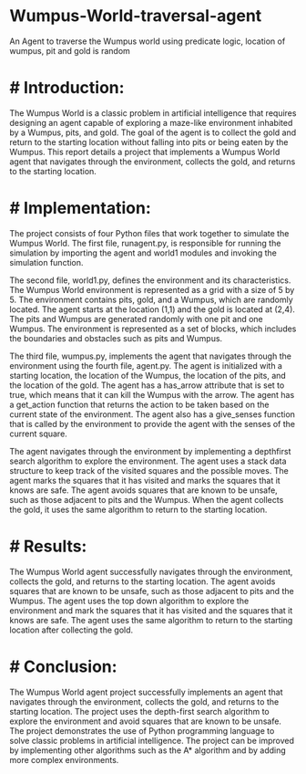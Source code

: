 # Wumpus-World-traversal-agent
An Agent to traverse the Wumpus world using predicate logic, location of wumpus, pit and gold is random


# # Introduction:

The Wumpus World is a classic problem in artificial intelligence that
requires designing an agent capable of exploring a maze-like
environment inhabited by a Wumpus, pits, and gold. 
The goal of the agent is to collect the gold and return to the starting location without
falling into pits or being eaten by the Wumpus. This report details a
project that implements a Wumpus World agent that navigates through
the environment, collects the gold, and returns to the starting location.

# #  Implementation:

The project consists of four Python files that work together to simulate
the Wumpus World. The first file, runagent.py, is responsible for running
the simulation by importing the agent and world1 modules and invoking
the simulation function.

The second file, world1.py, defines the environment and its
characteristics. The Wumpus World environment is represented as a grid
with a size of 5 by 5. The environment contains pits, gold, and a Wumpus,
which are randomly located. The agent starts at the location (1,1) and
the gold is located at (2,4). The pits and Wumpus are generated
randomly with one pit and one Wumpus. The environment is
represented as a set of blocks, which includes the boundaries and
obstacles such as pits and Wumpus.

The third file, wumpus.py, implements the agent that navigates through
the environment using the fourth file, agent.py. The agent is initialized
with a starting location, the location of the Wumpus, the location of the
pits, and the location of the gold. The agent has a has_arrow attribute
that is set to true, which means that it can kill the Wumpus with the
arrow. The agent has a get_action function that returns the action to be
taken based on the current state of the environment. The agent also has
a give_senses function that is called by the environment to provide the
agent with the senses of the current square.

The agent navigates through the environment by implementing a depthfirst search algorithm to explore the environment. The agent uses a stack
data structure to keep track of the visited squares and the possible
moves. The agent marks the squares that it has visited and marks the
squares that it knows are safe. The agent avoids squares that are known
to be unsafe, such as those adjacent to pits and the Wumpus. When the
agent collects the gold, it uses the same algorithm to return to the
starting location.

# #  Results:

The Wumpus World agent successfully navigates through the environment, collects the gold, and returns to the starting location. 
The agent avoids squares that are known to be unsafe, such as those adjacent
to pits and the Wumpus. The agent uses the top down algorithm to
explore the environment and mark the squares that it has visited and the
squares that it knows are safe. The agent uses the same algorithm to
return to the starting location after collecting the gold.

# #  Conclusion:

The Wumpus World agent project successfully implements an agent that
navigates through the environment, collects the gold, and returns to the
starting location. The project uses the depth-first search algorithm to
explore the environment and avoid squares that are known to be unsafe.
The project demonstrates the use of Python programming language to
solve classic problems in artificial intelligence. The project can be
improved by implementing other algorithms such as the A* algorithm
and by adding more complex environments.

